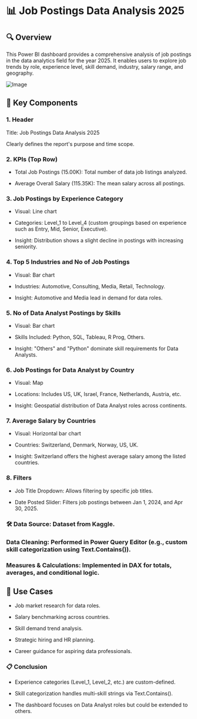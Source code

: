 # 📊 Job Postings Data Analysis 2025

## 🔍 Overview
This Power BI dashboard provides a comprehensive analysis of job postings in the data analytics field for the year 2025. It enables users to explore job trends by role, experience level, skill demand, industry, salary range, and geography.

![Image](https://github.com/user-attachments/assets/b93a8380-b968-413b-8b27-150342931fb1)


## 🧩 Key Components

### 1. Header
Title: Job Postings Data Analysis 2025

Clearly defines the report's purpose and time scope.

### 2. KPIs (Top Row)
- Total Job Postings (15.00K): Total number of data job listings analyzed.

- Average Overall Salary (115.35K): The mean salary across all postings.

### 3. Job Postings by Experience Category
- Visual: Line chart

- Categories: Level_1 to Level_4 (custom groupings based on experience such as Entry, Mid, Senior, Executive).

- Insight: Distribution shows a slight decline in postings with increasing seniority.

### 4. Top 5 Industries and No of Job Postings
- Visual: Bar chart

- Industries: Automotive, Consulting, Media, Retail, Technology.

- Insight: Automotive and Media lead in demand for data roles.

### 5. No of Data Analyst Postings by Skills
- Visual: Bar chart

- Skills Included: Python, SQL, Tableau, R Prog, Others.

- Insight: "Others" and "Python" dominate skill requirements for Data Analysts.

### 6. Job Postings for Data Analyst by Country
- Visual: Map

- Locations: Includes US, UK, Israel, France, Netherlands, Austria, etc.

- Insight: Geospatial distribution of Data Analyst roles across continents.

### 7. Average Salary by Countries
- Visual: Horizontal bar chart

- Countries: Switzerland, Denmark, Norway, US, UK.

- Insight: Switzerland offers the highest average salary among the listed countries.

### 8. Filters
- Job Title Dropdown: Allows filtering by specific job titles.

- Date Posted Slider: Filters job postings between Jan 1, 2024, and Apr 30, 2025.

### 🛠 Data Source: Dataset from Kaggle.

### Data Cleaning: Performed in Power Query Editor (e.g., custom skill categorization using Text.Contains()).

### Measures & Calculations: Implemented in DAX for totals, averages, and conditional logic.

## 📌 Use Cases
- Job market research for data roles.

- Salary benchmarking across countries.

- Skill demand trend analysis.

- Strategic hiring and HR planning.

- Career guidance for aspiring data professionals.

### 📋 Conclusion

- Experience categories (Level_1, Level_2, etc.) are custom-defined.

- Skill categorization handles multi-skill strings via Text.Contains().

- The dashboard focuses on Data Analyst roles but could be extended to others.
